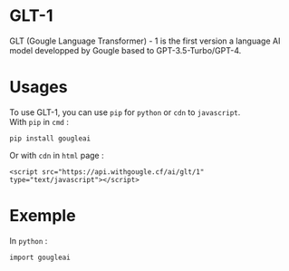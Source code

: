 # GLT-1
GLT (Gougle Language Transformer) - 1 is the first version a language AI model developped by Gougle based to GPT-3.5-Turbo/GPT-4.

# Usages
To use GLT-1, you can use `pip` for `python` or `cdn` to `javascript`.<br>
With `pip` in `cmd` :<br>
```
pip install gougleai
```
Or with `cdn` in `html` page :<br>
```
<script src="https://api.withgougle.cf/ai/glt/1" type="text/javascript"></script>
```

# Exemple
In `python` :<br>
```
import gougleai
```
